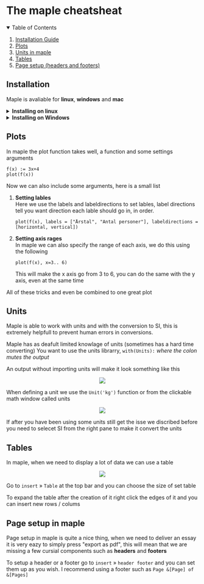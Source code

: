 # The maple cheatsheat


<details open="open">
  <summary>Table of Contents</summary>
  <ol>
    <li><a href="#installation">Installation Guide</a></li>
    <li><a href="#plots">Plots</a></li>
    <li><a href="#Units">Units in maple</a></li>
    <li><a href="#Tables">Tables</a></li>
    <li><a href="#page-setup-in-maple">Page setup (headers and footers)</a></li>
  </ol>
</details>

## Installation

Maple is avaliable for **linux**, **windows** and **mac**

<details closed="closed">
  <summary><b>Installing on linux</b></summary>
  Head over to <a href=https://www.maplesoft.com/download/>this link</a> and download the installation files for linux (you need a product key)
  
  After this step we need to make the file executable using the `chmod` command in your terminal
  ```
  chmod +x <path to file>
  ```
  And now simply run the file, you can use a graphical file manager to run it or use `./` in the command line
  
  <b>If you get a Missing host ID for license server error</b> it may be because you are missing one of the `lsb` packages
  
  Install one of the following packages using your systems package manager
  <ul>
    <li>glibc.i686</li>
    <li>ia32-libs</li>
    <li>ld-lsb</li>
    <li>libc6-i386</li>
    <li>libc6:i386</li>
    <li>libstdc++6:i386</li>
    <li>lsb</li>
    <li>lsb-base</li>
    <li>lsb-core</li>
  </ul>
  
  At last you should also install the gym package
  Install it from [this link](https://www.maplesoft.com/dk/MapleGym/index.aspx) you should follow the same steps from above, making it executable using chmod and running the setup file
  
</details>
<details closed="closed">
  <summary><b>Installing on Windows</b></summary>
  Head over to <a href=https://www.maplesoft.com/download/>The maple download page</a> and download the installation files for windows (you need a product key)

  Now we want to run the file we just downloaded, you most likely dont want to use a proxy server

  Once done we want to install the Gym package
  Get it [here](https://www.maplesoft.com/dk/MapleGym/index.aspx) and run that file as well, it will get some nice features we will be covering soon
</details>
  

## Plots

In maple the plot function takes well, a function and some settings arguments
```
f(x) := 3x+4
plot(f(x))
```
Now we can also include some arguments, here is a small list

1. **Setting lables**  
   Here we use the labels and labeldirections to set lables, label directions tell you want direction each lable should go in, in order. 
   ```
   plot(f(x), labels = ["Årstal", "Antal personer"], labeldirections = [horizontal, vertical])
   ```
2. **Setting axis rages**  
   In maple we can also specify the range of each axis, we do this using the following
   ```
   plot(f(x), x=3.. 6)
   ```
   This will make the x axis go from 3 to 6, you can do the same with the y axis, even at the same time
   
All of these tricks and even be combined to one great plot

## Units

Maple is able to work with units and with the conversion to SI, this is extremely helpfull to prevent human errors in conversions.

Maple has as deafult limited knowlage of units (sometimes has a hard time converting) You want to use the units librarry, `with(Units):` *where the colon mutes the output*  

An output without importing units will make it look something like this  
<p align="center"><img src='https://user-images.githubusercontent.com/56993729/147928159-c64a4829-4928-4a2a-8647-d078148858e2.png'></p>

When defining a unit we use the `Unit('kg')` function or from the clickable math window called units  
<p align="center"><img src='https://user-images.githubusercontent.com/56993729/148029554-a447dabb-dbb3-4600-8f23-33564f57ac6c.png'></p>

If after you have been using some units still get the isse we discribed before you need to selecet SI from the right pane to make it convert the units

## Tables

In maple, when we need to display a lot of data we can use a table  
<p align="center"><img src='https://user-images.githubusercontent.com/56993729/148063647-c1b061b3-a94f-4894-af3c-f0cd30142ec0.png'></p>

Go to `insert` » `Table` at the top bar and you can choose the size of set table

To expand the table after the creation of it right click the edges of it and you can insert new rows / colums

## Page setup in maple

Page setup in maple is quite a nice thing, when we need to deliver an essay it is very eazy to simply press "export as pdf", this will mean that we are missing a few cursial components such as **headers** and **footers**

To setup a header or a footer go to `insert` » `header footer` and you can set them up as you wish. I recommend using a footer such as `Page &[Page] of &[Pages]`
